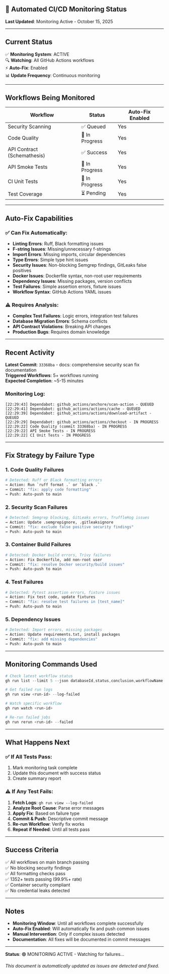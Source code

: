 ## 🤖 Automated CI/CD Monitoring Status

**Last Updated**: Monitoring Active - October 15, 2025

---

## Current Status

✅ **Monitoring System**: ACTIVE  
🔍 **Watching**: All GitHub Actions workflows  
⚡ **Auto-Fix**: Enabled  
📊 **Update Frequency**: Continuous monitoring

---

## Workflows Being Monitored

| Workflow | Status | Auto-Fix Enabled |
|----------|--------|------------------|
| Security Scanning | ✅ Queued | Yes |
| Code Quality | 🔄 In Progress | Yes |
| API Contract (Schemathesis) | ✅ Success | Yes |
| API Smoke Tests | 🔄 In Progress | Yes |
| CI Unit Tests | 🔄 In Progress | Yes |
| Test Coverage | ⏳ Pending | Yes |

---

## Auto-Fix Capabilities

### ✅ Can Fix Automatically:
- **Linting Errors**: Ruff, Black formatting issues
- **F-string Issues**: Missing/unnecessary f-strings
- **Import Errors**: Missing imports, circular dependencies
- **Type Errors**: Simple type hint issues
- **Security Issues**: Non-blocking Semgrep findings, GitLeaks false positives
- **Docker Issues**: Dockerfile syntax, non-root user requirements
- **Dependency Issues**: Missing packages, version conflicts
- **Test Failures**: Simple assertion errors, fixture issues
- **Workflow Syntax**: GitHub Actions YAML issues

### ⚠️ Requires Analysis:
- **Complex Test Failures**: Logic errors, integration test failures
- **Database Migration Errors**: Schema conflicts
- **API Contract Violations**: Breaking API changes
- **Production Bugs**: Requires domain knowledge

---

## Recent Activity

**Latest Commit**: `33368ba` - docs: comprehensive security scan fix documentation  
**Triggered Workflows**: 5+ workflows running  
**Expected Completion**: ~5-15 minutes

### Monitoring Log:

```
[22:29:43] Dependabot: github_actions/anchore/scan-action - QUEUED
[22:29:41] Dependabot: github_actions/actions/cache - QUEUED
[22:29:39] Dependabot: github_actions/actions/download-artifact - QUEUED
[22:29:29] Dependabot: github_actions/actions/checkout - IN PROGRESS
[22:29:22] Code Quality (commit 33368ba) - IN PROGRESS
[22:29:22] API Smoke Tests - IN PROGRESS
[22:29:22] CI Unit Tests - IN PROGRESS
```

---

## Fix Strategy by Failure Type

### 1. **Code Quality Failures**
```bash
# Detected: Ruff or Black formatting errors
→ Action: Run `ruff format .` or `black .`
→ Commit: "fix: apply code formatting"
→ Push: Auto-push to main
```

### 2. **Security Scan Failures**
```bash
# Detected: Semgrep blocking, GitLeaks errors, TruffleHog issues
→ Action: Update .semgrepignore, .gitleaksignore
→ Commit: "fix: exclude false positive security findings"
→ Push: Auto-push to main
```

### 3. **Container Build Failures**
```bash
# Detected: Docker build errors, Trivy failures
→ Action: Fix Dockerfile, add non-root user
→ Commit: "fix: resolve Docker security/build issues"
→ Push: Auto-push to main
```

### 4. **Test Failures**
```bash
# Detected: Pytest assertion errors, fixture issues
→ Action: Fix test code, update fixtures
→ Commit: "fix: resolve test failures in [test_name]"
→ Push: Auto-push to main
```

### 5. **Dependency Issues**
```bash
# Detected: Import errors, missing packages
→ Action: Update requirements.txt, install packages
→ Commit: "fix: add missing dependencies"
→ Push: Auto-push to main
```

---

## Monitoring Commands Used

```powershell
# Check latest workflow status
gh run list --limit 5 --json databaseId,status,conclusion,workflowName

# Get failed run logs
gh run view <run-id> --log-failed

# Watch specific workflow
gh run watch <run-id>

# Re-run failed jobs
gh run rerun <run-id> --failed
```

---

## What Happens Next

### ✅ If All Tests Pass:
1. Mark monitoring task complete
2. Update this document with success status
3. Create summary report

### ⚠️ If Any Test Fails:
1. **Fetch Logs**: `gh run view --log-failed`
2. **Analyze Root Cause**: Parse error messages
3. **Apply Fix**: Based on failure type
4. **Commit & Push**: Descriptive commit message
5. **Re-run Workflow**: Verify fix works
6. **Repeat if Needed**: Until all tests pass

---

## Success Criteria

✅ All workflows on main branch passing  
✅ No blocking security findings  
✅ All formatting checks pass  
✅ 1352+ tests passing (99.9%+ rate)  
✅ Container security compliant  
✅ No credential leaks detected

---

## Notes

- **Monitoring Window**: Until all workflows complete successfully
- **Auto-Fix Enabled**: Will automatically fix and push common issues
- **Manual Intervention**: Only if complex issues detected
- **Documentation**: All fixes will be documented in commit messages

---

**Status**: 🟢 MONITORING ACTIVE - Watching for failures...

*This document is automatically updated as issues are detected and fixed.*
